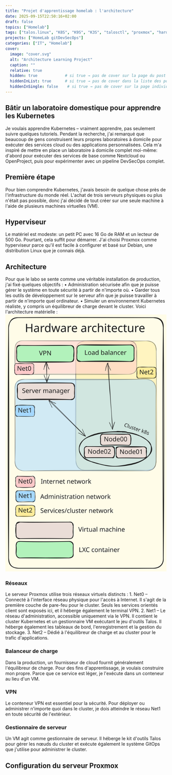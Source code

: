 ```yaml
---
title: "Projet d'apprentissage homelab : l'architecture"
date: 2025-09-15T22:50:16+02:00
draft: false
topics: ["Homelab"]
tags: ["talos.linux", "K8S", "K9S", "K3S", "talosctl", "proxmox", "hardware", "homelab", "network"]
projects: ["HomeLab gitDevSecOps"]
categories: ["IT", "Homelab"]
cover:
  image: "cover.svg"
  alt: "Architecture Learning Project"
  caption: ""
  relative: true  
  hidden: true            # si true → pas de cover sur la page du post
  hiddenInList: true      # si true → pas de cover dans la liste des posts
  hiddenInSingle: false    # si true → pas de cover sur la page individuelle
---
```

## Bâtir un laboratoire domestique pour apprendre les Kubernetes

Je voulais apprendre Kubernetes – vraiment apprendre, pas seulement suivre quelques tutoriels. Pendant la recherche, j'ai remarqué que beaucoup de gens construisent leurs propres laboratoires à domicile pour exécuter des services cloud ou des applications personnalisées. Cela m'a inspiré de mettre en place un laboratoire à domicile complet moi-même: d'abord pour exécuter des services de base comme Nextcloud ou OpenProject, puis pour expérimenter avec un pipeline DevSecOps complet.
## Première étape

Pour bien comprendre Kubernetes, j'avais besoin de quelque chose près de l'infrastructure du monde réel. L'achat de trois serveurs physiques ou plus n'était pas possible, donc j'ai décidé de tout créer sur une seule machine à l'aide de plusieurs machines virtuelles (VM).
## Hyperviseur

Le matériel est modeste: un petit PC avec 16 Go de RAM et un lecteur de 500 Go. Pourtant, cela suffit pour démarrer. J'ai choisi Proxmox comme hyperviseur parce qu'il est facile à configurer et basé sur Debian, une distribution Linux que je connais déjà.
## Architecture

Pour que le labo se sente comme une véritable installation de production, j'ai fixé quelques objectifs : • Administration sécurisée afin que je puisse gérer le système en toute sécurité à partir de n'importe où. • Garder tous les outils de développement sur le serveur afin que je puisse travailler à partir de n'importe quel ordinateur. • Simuler un environnement Kubernetes réaliste, y compris un équilibreur de charge devant le cluster. Voici l'architecture matérielle : ![Homelab Diagram](Hardware-architecture.excalidraw.light.svg)
### Réseaux

Le serveur Proxmox utilise trois réseaux virtuels distincts : 1. Net0 – Connecté à l'interface réseau physique pour l'accès à Internet. Il s'agit de la première couche de pare-feu pour le cluster. Seuls les services orientés client sont exposés ici, et il héberge également le terminal VPN. 2. Net1 – Le réseau d'administration, accessible uniquement via le VPN. Il contient le cluster Kubernetes et un gestionnaire VM exécutant le jeu d'outils Talos. Il héberge également les tableaux de bord, l'enregistrement et la gestion du stockage. 3. Net2 – Dédié à l'équilibreur de charge et au cluster pour le trafic d'applications.
### Balanceur de charge

Dans la production, un fournisseur de cloud fournit généralement l'équilibreur de charge. Pour des fins d'apprentissage, je voulais construire mon propre. Parce que ce service est léger, je l'exécute dans un conteneur au lieu d'un VM.
### VPN

Le conteneur VPN est essentiel pour la sécurité. Pour déployer ou administrer n'importe quoi dans le cluster, je dois atteindre le réseau Net1 en toute sécurité de l'extérieur.
### Gestionnaire de serveur

Un VM agit comme gestionnaire de serveur. Il héberge le kit d'outils Talos pour gérer les nœuds du cluster et exécute également le système GitOps que j'utilise pour administrer le cluster.
## Configuration du serveur Proxmox

